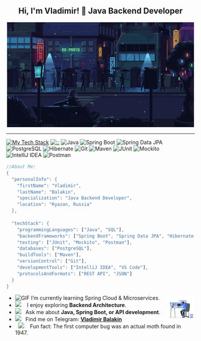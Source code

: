 <div align="center">
  
## Hi, I'm Vladimir! 👋 Java Backend Developer

<img src="https://github.com/vbalakin313/vbalakin313/blob/main/assets/slowSnowCity.gif?raw=true" alt="Winter Coding" width="500" />

</div>

---                             
[![My Tech Stack](https://img.shields.io/badge/-My%20Tech%20Stack-orange?style=flat)](https://github.com/vbalakin313)
[![::](https://img.shields.io/badge/-::-orange?style=flat)](https://github.com/vbalakin313)
![Java](https://img.shields.io/badge/Java-ED8B00?style=flat&logo=openjdk&logoColor=white)
![Spring Boot](https://img.shields.io/badge/Spring_Boot-6DB33F?style=flat&logo=springboot&logoColor=white)
![Spring Data JPA](https://img.shields.io/badge/Spring_Data_JPA-6DB33F?style=flat&logo=spring&logoColor=white)
![PostgreSQL](https://img.shields.io/badge/PostgreSQL-4169E1?style=flat&logo=postgresql&logoColor=white)
![Hibernate](https://img.shields.io/badge/Hibernate-59666C?style=flat&logo=hibernate&logoColor=white)
![Git](https://img.shields.io/badge/Git-F05032?style=flat&logo=git&logoColor=white)
![Maven](https://img.shields.io/badge/Maven-C71A36?style=flat&logo=apache-maven&logoColor=white)
![JUnit](https://img.shields.io/badge/JUnit5-25A162?style=flat&logo=junit5&logoColor=white)
![Mockito](https://img.shields.io/badge/Mockito-78A641?style=flat)
![IntelliJ IDEA](https://img.shields.io/badge/IntelliJ_IDEA-000000?style=flat&logo=intellij-idea&logoColor=white)
![Postman](https://img.shields.io/badge/Postman-FF6C37?style=flat&logo=postman&logoColor=white)
          
```dart
//About Me:
{
  "personalInfo": {
    "firstName": "Vladimir",
    "lastName": "Balakin",
    "specialization": "Java Backend Developer",
    "location": "Ryazan, Russia"
  },
  
  "techStack": {
    "programmingLanguages": ["Java", "SQL"],
    "backendFrameworks": ["Spring Boot", "Spring Data JPA", "Hibernate ORM"],
    "testing": ["JUnit", "Mockito", "Postman"],
    "databases": ["PostgreSQL"],
    "buildTools": ["Maven"],
    "versionControl": ["Git"],
    "developmentTools": ["IntelliJ IDEA", "VS Code"],
    "protocolsAndFormats": ["REST API", "JSON"]
  }
}
```
- <img alt="GIF" src="https://github.com/SP-XD/SP-XD/blob/main/images/Developer.gif" width="25" />   I’m currently learning Spring Cloud & Microservices. <img align="right" src="https://github.com/vbalakin313/vbalakin313/blob/main/assets/coding.gif?raw=true" alt="Coding" width="15%" />
- <img src="https://github.com/SP-XD/SP-XD/blob/main/images/hyperkitty.gif?raw=true" width="20" />&nbsp;&nbsp;&nbsp; I enjoy exploring **Backend Architecture**. <br>
- <img src="https://github.com/SP-XD/SP-XD/blob/main/images/message.gif?raw=true" width="25" />&nbsp;&nbsp; Ask me about **Java, Spring Boot, or API development**. <br>
- <img src="https://github.com/SP-XD/SP-XD/blob/main/images/letterbox.gif?raw=true" width="25" /> &nbsp; Find me on Telegram: **[Vladimir Balakin](https://t.me/vbalakin313)**<br>
- &nbsp;&nbsp;<img src="https://github.com/SP-XD/SP-XD/blob/main/images/lightning.gif?raw=true" width="12" />&nbsp;&nbsp;&nbsp;&nbsp;Fun fact: The first computer bug was an actual moth found in 1947.<br>


